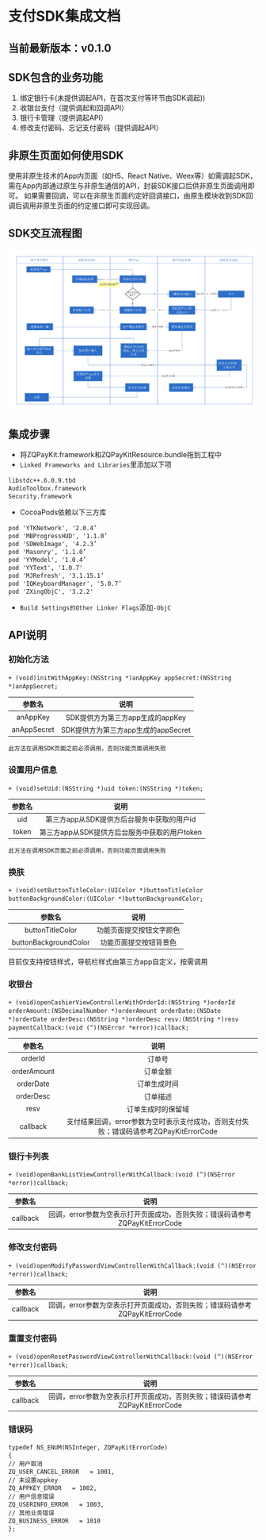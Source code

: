 # 支付SDK集成文档

## 当前最新版本：v0.1.0

## SDK包含的业务功能

1. 绑定银行卡(未提供调起API，在首次支付等环节由SDK调起))
2. 收银台支付（提供调起和回调API）
3. 银行卡管理（提供调起API）
4. 修改支付密码、忘记支付密码（提供调起API）

## 非原生页面如何使用SDK

使用非原生技术的App内页面（如H5、React Native、Weex等）如需调起SDK，需在App内部通过原生与非原生通信的API，封装SDK接口后供非原生页面调用即可。
如果需要回调，可以在非原生页面约定好回调接口，由原生模块收到SDK回调后调用非原生页面的约定接口即可实现回调。

## SDK交互流程图
![交互流程](/image.png)

## 集成步骤
* 将ZQPayKit.framework和ZQPayKitResource.bundle拖到工程中
* `Linked Frameworks and Libraries`里添加以下项
```
libstdc++.6.0.9.tbd
AudioToolbox.framework
Security.framework
```
* CocoaPods依赖以下三方库
```
pod 'YTKNetwork', '2.0.4’
pod 'MBProgressHUD', '1.1.0’
pod 'SDWebImage', '4.2.3’
pod 'Masonry', '1.1.0’
pod 'YYModel', '1.0.4’
pod 'YYText', '1.0.7'
pod 'MJRefresh', '3.1.15.1’
pod 'IQKeyboardManager', '5.0.7’
pod 'ZXingObjC', '3.2.2'
```
* `Build Settings的Other Linker Flags`添加`-ObjC`

## API说明
### 初始化方法
`+ (void)initWithAppKey:(NSString *)anAppKey appSecret:(NSString *)anAppSecret;`

|参数名|说明|
|:-:|:-:|
|anAppKey|SDK提供方为第三方app生成的appKey|
|anAppSecret|SDK提供方为第三方app生成的appSecret|

`此方法在调用SDK页面之前必须调用，否则功能页面调用失败`

### 设置用户信息
`+ (void)setUid:(NSString *)uid token:(NSString *)token;`

|参数名|说明|
|:-:|:-:|
|uid|第三方app从SDK提供方后台服务中获取的用户id|
|token|第三方app从SDK提供方后台服务中获取的用户token|

`此方法在调用SDK页面之前必须调用，否则功能页面调用失败`

### 换肤
`+ (void)setButtonTitleColor:(UIColor *)buttonTitleColor buttonBackgroundColor:(UIColor *)buttonBackgroundColor;`

|参数名|说明|
|:-:|:-:|
|buttonTitleColor|功能页面提交按钮文字颜色|
|buttonBackgroundColor|功能页面提交按钮背景色|

目前仅支持按钮样式，导航栏样式由第三方app自定义，按需调用

### 收银台
`+ (void)openCashierViewControllerWithOrderId:(NSString *)orderId orderAmount:(NSDecimalNumber *)orderAmount orderDate:(NSDate *)orderDate orderDesc:(NSString *)orderDesc resv:(NSString *)resv paymentCallback:(void (^)(NSError *error))callback;`

|参数名|说明|
|:-:|:-:|
|orderId|订单号|
|orderAmount|订单金额|
|orderDate|订单生成时间|
|orderDesc|订单描述|
|resv|订单生成时的保留域|
|callback|支付结果回调，error参数为空时表示支付成功，否则支付失败；错误码请参考ZQPayKitErrorCode|

### 银行卡列表
`+ (void)openBankListViewControllerWithCallback:(void (^)(NSError *error))callback;`

|参数名|说明|
|:-:|:-:|
|callback|回调，error参数为空表示打开页面成功，否则失败；错误码请参考ZQPayKitErrorCode|

### 修改支付密码
`+ (void)openModifyPasswordViewControllerWithCallback:(void (^)(NSError *error))callback;`

|参数名|说明|
|:-:|:-:|
|callback|回调，error参数为空表示打开页面成功，否则失败；错误码请参考ZQPayKitErrorCode|

### 重置支付密码
`+ (void)openResetPasswordViewControllerWithCallback:(void (^)(NSError *error))callback;`

|参数名|说明|
|:-:|:-:|
|callback|回调，error参数为空表示打开页面成功，否则失败；错误码请参考ZQPayKitErrorCode|

### 错误码
```
typedef NS_ENUM(NSInteger, ZQPayKitErrorCode)
{
// 用户取消
ZQ_USER_CANCEL_ERROR   = 1001,
// 未设置appkey
ZQ_APPKEY_ERROR   = 1002,
// 用户信息错误
ZQ_USERINFO_ERROR   = 1003,
// 其他业务错误
ZQ_BUSINESS_ERROR   = 1010
};

```
